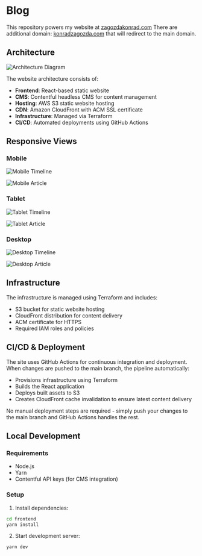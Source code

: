 # Blog

This repository powers my website at [zagozdakonrad.com](https://zagozdakonrad.com)
There are additional domain: [konradzagozda.com](https://konradzagozda.com) that will redirect to the main domain.

## Architecture

![Architecture Diagram](docs/images/architecture.png)

The website architecture consists of:

- **Frontend**: React-based static website
- **CMS**: Contentful headless CMS for content management
- **Hosting**: AWS S3 static website hosting
- **CDN**: Amazon CloudFront with ACM SSL certificate
- **Infrastructure**: Managed via Terraform
- **CI/CD**: Automated deployments using GitHub Actions

## Responsive Views

### Mobile

![Mobile Timeline](docs/images/mobile_timeline.png)

![Mobile Article](docs/images/mobile_article.png)

### Tablet

![Tablet Timeline](docs/images/tablet_timeline.png)

![Tablet Article](docs/images/tablet_article.png)

### Desktop

![Desktop Timeline](docs/images/desktop_timeline.png)

![Desktop Article](docs/images/desktop_article.png)

## Infrastructure

The infrastructure is managed using Terraform and includes:

- S3 bucket for static website hosting
- CloudFront distribution for content delivery
- ACM certificate for HTTPS
- Required IAM roles and policies

## CI/CD & Deployment

The site uses GitHub Actions for continuous integration and deployment. When changes are pushed to the main branch, the pipeline automatically:

- Provisions infrastructure using Terraform
- Builds the React application
- Deploys built assets to S3
- Creates CloudFront cache invalidation to ensure latest content delivery

No manual deployment steps are required - simply push your changes to the main branch and GitHub Actions handles the rest.

## Local Development

### Requirements

- Node.js
- Yarn
- Contentful API keys (for CMS integration)

### Setup

1. Install dependencies:

```bash
cd frontend
yarn install
```

2. Start development server:

```bash
yarn dev
```
